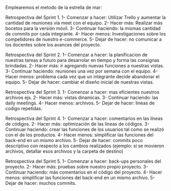Emplearemos el metodo de la estrella de mar:

Retrospectiva del Sprint 1.
1- Comenzar a hacer: Utilizar Trello y aumentar la cantidad de reuniones via meet con el equipo.
2- Hacer más: Realizar más bocetos para la versión móvil.
3- Continuar haciendo: la mismas cantidad de commits por cada integrante.
4- Hacer menos: Investigaciones sobre los competidores de nuestro e-commerce.
5- Dejar de hacer: no comunicar a los docentes sobre los avances del proyecto.

Retrospectiva del Sprint 2.
1- Comenzar a hacer: la planificacion de nuestras tareas a futuro para desarrolar en tiempo y forma las consignas brindadas.
2- Hacer más: ir agregando nuevas funciones a nuestras vistas.
3- Continuar haciendo: reuniones una vez por semana con el equipo.
4- Hacer menos: problema cada vez que un integrante decide abandonar el equipo.
5- Dejar de hacer: cambiar el diseño inicial de nuestras vistas.

Retrospectiva del Sprint 3.
1- Comenzar a hacer: mas eficientes nuestros archivos ejs.
2- Hacer más: vistas dinamicas.
3- Continuar haciendo: las daily meetings. 
4- Hacer menos: archivos.
5- Dejar de hacer: lineas de codigo repetidas.

Retrospectiva del Sprint 4.
1- Comenzar a hacer: comentarios en las líneas de códigos.
2- Hacer más: optimización de las líneas de códigos.
3- Continuar haciendo: crear las funciones de los usuarios tal como se realizó con el de los productos.
4- Hacer menos: simplificar las funciones del back-end en un mismo archivo.
5- Dejar de hacer: commits poco descriptivo con respecto a los cambios realizados (ejemplo: si se movieron archivos, detallar esos archivos y la carpeta de destino)

Retrospectiva del Sprint 5.
1- Comenzar a hacer: back-ups personales del proyecto.
2- Hacer más: pruebas sobre nuestro propio proyecto.
3- Continuar haciendo: más comentarios en el código del proyecto.
4- Hacer menos: simplificar las funciones del back-end en un mismo archivo.
5- Dejar de hacer: muchos commits.